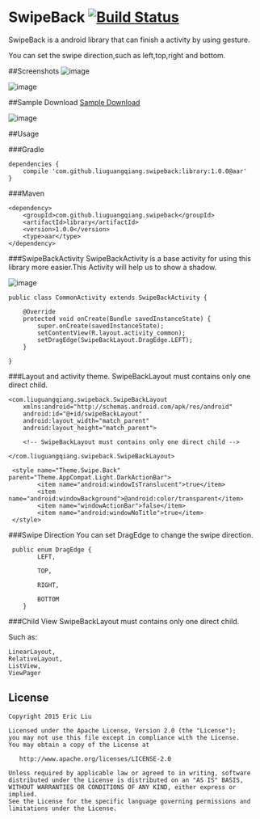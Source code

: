 SwipeBack [![Build Status](https://travis-ci.org/liuguangqiang/SwipeBack.png?branch=master)](https://travis-ci.org/liuguangqiang/SwipeBack)
===========

SwipeBack is a android library that can finish a activity by using gesture.

You can set the swipe direction,such as left,top,right and bottom.

##Screenshots
![image](Images/swipeback_demo.gif)

![image](Images/swipeback.gif)

##Sample Download
[Sample Download](https://github.com/liuguangqiang/SwipeBack/raw/master/Images/apks/swipe_back_demo_v1.0.apk)

![image](Images/download.png)

##Usage

###Gradle
```
dependencies {
   	compile 'com.github.liuguangqiang.swipeback:library:1.0.0@aar'
}
```

###Maven
```
<dependency>
  	<groupId>com.github.liuguangqiang.swipeback</groupId>
  	<artifactId>library</artifactId>
  	<version>1.0.0</version>
  	<type>aar</type>
</dependency>
```
###SwipeBackActivity
SwipeBackActivity is a base activity for using this library more easier.This Activity will help us to show a shadow.

![image](Images/swipe_back_activity.gif)

```
public class CommonActivity extends SwipeBackActivity {

    @Override
    protected void onCreate(Bundle savedInstanceState) {
        super.onCreate(savedInstanceState);
        setContentView(R.layout.activity_common);
        setDragEdge(SwipeBackLayout.DragEdge.LEFT);
    }

}
```

###Layout and activity theme.
SwipeBackLayout must contains only one direct child.

```
<com.liuguangqiang.swipeback.SwipeBackLayout
	xmlns:android="http://schemas.android.com/apk/res/android"
    android:id="@+id/swipeBackLayout"
    android:layout_width="match_parent"
    android:layout_height="match_parent">
	
	<!-- SwipeBackLayout must contains only one direct child -->

</com.liuguangqiang.swipeback.SwipeBackLayout>
```

```
 <style name="Theme.Swipe.Back" parent="Theme.AppCompat.Light.DarkActionBar">
        <item name="android:windowIsTranslucent">true</item>
        <item name="android:windowBackground">@android:color/transparent</item>
        <item name="windowActionBar">false</item>
        <item name="android:windowNoTitle">true</item>
 </style>
```

###Swipe Direction
You can set  DragEdge to change the swipe direction.

```
 public enum DragEdge {
      	LEFT,
      	
        TOP,
        
        RIGHT,
        
        BOTTOM
    }
```

###Child View
SwipeBackLayout must contains only one direct child.

Such as:

```
LinearLayout,
RelativeLayout,
ListView,
ViewPager
```

## License

    Copyright 2015 Eric Liu

    Licensed under the Apache License, Version 2.0 (the "License");
    you may not use this file except in compliance with the License.
    You may obtain a copy of the License at

       http://www.apache.org/licenses/LICENSE-2.0

    Unless required by applicable law or agreed to in writing, software
    distributed under the License is distributed on an "AS IS" BASIS,
    WITHOUT WARRANTIES OR CONDITIONS OF ANY KIND, either express or implied.
    See the License for the specific language governing permissions and
    limitations under the License.


